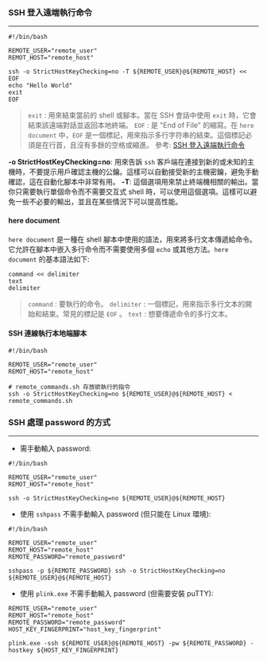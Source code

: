 ### SSH 登入遠端執行命令
---
```shell
#!/bin/bash

REMOTE_USER="remote_user"
REMOT_HOST="remote_host"

ssh -o StrictHostKeyChecking=no -T ${REMOTE_USER}@${REMOTE_HOST} << EOF
echo "Hello World"
exit
EOF
```
> `exit` : 用來結束當前的 shell 或腳本。當在 SSH 會話中使用 `exit` 時，它會結束該遠端對話並返回本地終端。
> `EOF` : 是 "End of File" 的縮寫。在 `here document` 中，`EOF` 是一個標記，用來指示多行字符串的結束。這個標記必須是在行首，且沒有多餘的空格或縮進。
> 參考: [SSH 登入遠端執行命令](https://blog.toright.com/posts/6556/ssh-remote-script)

**-o StrictHostKeyChecking=no**: 用來告訴 `ssh` 客戶端在連接到新的或未知的主機時，不要提示用戶確認主機的公鑰。這樣可以自動接受新的主機密鑰，避免手動確認，這在自動化腳本中非常有用。
**-T**: 這個選項用來禁止終端機相關的輸出。當你只需要執行單個命令而不需要交互式 shell 時，可以使用這個選項。這樣可以避免一些不必要的輸出，並且在某些情況下可以提高性能。

#### here document
`here document` 是一種在 shell 腳本中使用的語法，用來將多行文本傳遞給命令。它允許在腳本中嵌入多行命令而不需要使用多個 `echo` 或其他方法。`here document` 的基本語法如下:
```shell
command << delimiter
text
delimiter
```
> `command` : 要執行的命令。
> `delimiter` : 一個標記，用來指示多行文本的開始和結束。常見的標記是 `EOF` 。
> `text` : 想要傳遞命令的多行文本。

#### SSH 連線執行本地端腳本
```shell
#!/bin/bash

REMOTE_USER="remote_user"
REMOT_HOST="remote_host"

# remote_commands.sh 存放欲執行的指令
ssh -o StrictHostKeyChecking=no ${REMOTE_USER}@${REMOTE_HOST} < remote_commands.sh
```
### SSH 處理 password 的方式
---
- 需手動輸入 password:
```shell
#!/bin/bash

REMOTE_USER="remote_user"
REMOT_HOST="remote_host"

ssh -o StrictHostKeyChecking=no ${REMOTE_USER}@${REMOTE_HOST}
```
- 使用 `sshpass` 不需手動輸入 password (但只能在 Linux 環境):
```shell
#!/bin/bash

REMOTE_USER="remote_user"
REMOT_HOST="remote_host"
REMOTE_PASSWORD="remote_password"

sshpass -p ${REMOTE_PASSWORD} ssh -o StrictHostKeyChecking=no ${REMOTE_USER}@${REMOTE_HOST}
```
- 使用 `plink.exe` 不需手動輸入 password (但需要安裝 puTTY):
```shell
REMOTE_USER="remote_user"
REMOT_HOST="remote_host"
REMOTE_PASSWORD="remote_password"
HOST_KEY_FINGERPRINT="host_key_fingerprint"

plink.exe -ssh ${REMOTE_USER}@${REMOTE_HOST} -pw ${REMOTE_PASSWORD} -hostkey ${HOST_KEY_FINGERPRINT}
```
